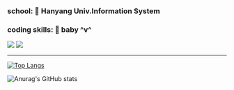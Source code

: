 

### school: 🦁 Hanyang Univ.Information System
### coding skills: 👶 baby ^v^
<a href="https://www.youtube.com/channel/UCHgXaDc_hKZGlWuHrTuKE8w" target="_blank"><img src="https://img.shields.io/badge/youtube?style=for-the-badge&logo=YouTube&logoColor=FF0000"></a>
<img src="https://img.shields.io/badge/youtube?style=for-the-badge&logo=YouTube&logoColor=FF0000">


***
[![Top Langs](https://github-readme-stats.vercel.app/api/top-langs/?username=dongwook1214&layout=compact)](https://github.com/dongwook1214/github-readme-stats)

![Anurag's GitHub stats](https://github-readme-stats.vercel.app/api?username=dongwook1214&show_icons=true&theme=radical)
